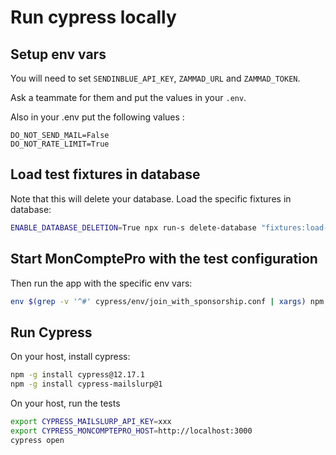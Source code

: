# Run cypress locally

## Setup env vars

You will need to set `SENDINBLUE_API_KEY`, `ZAMMAD_URL` and `ZAMMAD_TOKEN`.

Ask a teammate for them and put the values in your `.env`.

Also in your .env put the following values :

```dotenv
DO_NOT_SEND_MAIL=False
DO_NOT_RATE_LIMIT=True
```

## Load test fixtures in database

Note that this will delete your database. Load the specific fixtures in database:

```bash
ENABLE_DATABASE_DELETION=True npx run-s delete-database "fixtures:load-ci cypress/fixtures/join_with_sponsorship.sql" "update-organization-info 2000"
```

## Start MonComptePro with the test configuration

Then run the app with the specific env vars:

```bash
env $(grep -v '^#' cypress/env/join_with_sponsorship.conf | xargs) npm run dev
```

## Run Cypress

On your host, install cypress:

```bash
npm -g install cypress@12.17.1
npm -g install cypress-mailslurp@1
```

On your host, run the tests

```bash
export CYPRESS_MAILSLURP_API_KEY=xxx
export CYPRESS_MONCOMPTEPRO_HOST=http://localhost:3000
cypress open
```
